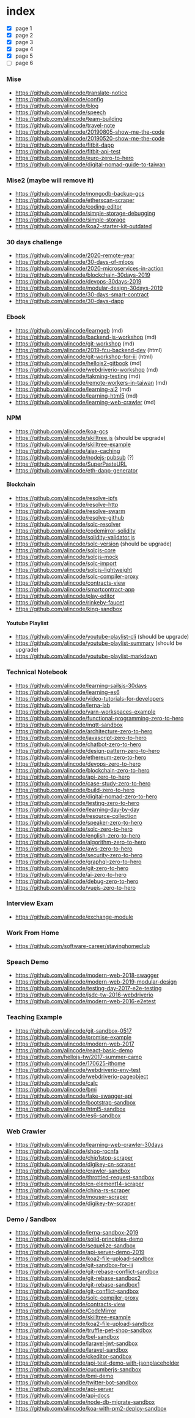 # index

- [x] page 1
- [x] page 2
- [x] page 3
- [x] page 4
- [x] page 5
- [ ] page 6

### Mise
- https://github.com/alincode/translate-notice
- https://github.com/alincode/config
- https://github.com/alincode/blog
- https://github.com/alincode/speech
- https://github.com/alincode/team-building
- https://github.com/alincode/travel-note
- https://github.com/alincode/20190805-show-me-the-code
- https://github.com/alincode/20190520-show-me-the-code
- https://github.com/alincode/fitbit-dapp
- https://github.com/alincode/fitbit-api-test
- https://github.com/alincode/euro-zero-to-hero
- https://github.com/alincode/digital-nomad-guide-to-taiwan

### Mise2 (maybe will remove it)
- https://github.com/alincode/mongodb-backup-gcs
- https://github.com/alincode/etherscan-scraper
- https://github.com/alincode/coding-editor
- https://github.com/alincode/simple-storage-debugging
- https://github.com/alincode/simple-storage
- https://github.com/alincode/koa2-starter-kit-outdated

### 30 days challenge
- https://github.com/alincode/2020-remote-year
- https://github.com/alincode/30-days-of-mlops
- https://github.com/alincode/2020-microservices-in-action
- https://github.com/alincode/blockchain-30days-2019
- https://github.com/alincode/devops-30days-2019
- https://github.com/alincode/modular-design-30days-2019
- https://github.com/alincode/30-days-smart-contract
- https://github.com/alincode/30-days-dapp

### Ebook
- https://github.com/alincode/learngeb (md)
- https://github.com/alincode/backend-js-workshop (md)
- https://github.com/alincode/git-workshop (md)
- https://github.com/alincode/2019-fcu-backend-dev (html)
- https://github.com/alincode/git-workshop-for-iii (html)
- https://github.com/alincode/hellojs2-gitbook (md)
- https://github.com/alincode/webdriverio-workshop (md)
- https://github.com/alincode/takming-testing (md)
- https://github.com/alincode/remote-workers-in-taiwan (md)
- https://github.com/alincode/learning-ai2 (md)
- https://github.com/alincode/learning-html5 (md)
- https://github.com/alincode/learning-web-crawler (md)

### NPM
- https://github.com/alincode/koa-gcs
- https://github.com/alincode/skilltree.js (should be upgrade)
- https://github.com/alincode/skilltree-example
- https://github.com/alincode/ajax-caching
- https://github.com/alincode/nodejs-pubsub (?)
- https://github.com/alincode/SuperPasteURL
- https://github.com/alincode/eth-dapp-generator

#### Blockchain
- https://github.com/alincode/resolve-ipfs
- https://github.com/alincode/resolve-http
- https://github.com/alincode/resolve-swarm
- https://github.com/alincode/resolve-github
- https://github.com/alincode/solc-resolver
- https://github.com/alincode/codemirror-solidity
- https://github.com/alincode/solidity-validator.js
- https://github.com/alincode/solc-version (should be upgrade)
- https://github.com/alincode/solcjs-core
- https://github.com/alincode/solcjs-mock
- https://github.com/alincode/solc-import
- https://github.com/alincode/solcjs-lightweight
- https://github.com/alincode/solc-compiler-proxy
- https://github.com/alincode/contracts-view
- https://github.com/alincode/smartcontract-app
- https://github.com/alincode/play-editor
- https://github.com/alincode/rinkeby-faucet
- https://github.com/alincode/king-sandbox

#### Youtube Playlist
- https://github.com/alincode/youtube-playlist-cli (should be upgrade)
- https://github.com/alincode/youtube-playlist-summary (should be upgrade)
- https://github.com/alincode/youtube-playlist-markdown

### Technical Notebook
- https://github.com/alincode/learning-sailsjs-30days
- https://github.com/alincode/learning-es6
- https://github.com/alincode/video-tutorials-for-developers
- https://github.com/alincode/lerna-lab
- https://github.com/alincode/yarn-workspaces-example
- https://github.com/alincode/functional-programming-zero-to-hero
- https://github.com/alincode/mqtt-sandbox
- https://github.com/alincode/architecture-zero-to-hero
- https://github.com/alincode/javascript-zero-to-hero
- https://github.com/alincode/chatbot-zero-to-hero
- https://github.com/alincode/design-pattern-zero-to-hero
- https://github.com/alincode/ethereum-zero-to-hero
- https://github.com/alincode/devops-zero-to-hero
- https://github.com/alincode/blockchain-zero-to-hero
- https://github.com/alincode/api-zero-to-hero
- https://github.com/alincode/case-study-zero-to-hero
- https://github.com/alincode/build-zero-to-hero
- https://github.com/alincode/digital-nomad-zero-to-hero
- https://github.com/alincode/testing-zero-to-hero
- https://github.com/alincode/learning-day-by-day
- https://github.com/alincode/resource-collection
- https://github.com/alincode/speaker-zero-to-hero
- https://github.com/alincode/solc-zero-to-hero
- https://github.com/alincode/english-zero-to-hero
- https://github.com/alincode/algorithm-zero-to-hero
- https://github.com/alincode/aws-zero-to-hero
- https://github.com/alincode/security-zero-to-hero
- https://github.com/alincode/graphql-zero-to-hero
- https://github.com/alincode/git-zero-to-hero
- https://github.com/alincode/ai-zero-to-hero
- https://github.com/alincode/debug-zero-to-hero
- https://github.com/alincode/vuejs-zero-to-hero

### Interview Exam
- https://github.com/alincode/exchange-module

### Work From Home
- https://github.com/software-career/stayinghomeclub

### Speach Demo
- https://github.com/alincode/modern-web-2018-swagger
- https://github.com/alincode/modern-web-2019-modular-design
- https://github.com/alincode/testing-day-2017-e2e-testing
- https://github.com/alincode/jsdc-tw-2016-webdriverio
- https://github.com/alincode/modern-web-2016-e2etest

### Teaching Example
- https://github.com/alincode/git-sandbox-0517
- https://github.com/alincode/promise-example
- https://github.com/alincode/modern-web-2017
- https://github.com/alincode/react-basic-demo
- https://github.com/hellojs-tw/2017-summer-camp
- https://github.com/alincode/170625-ithome
- https://github.com/alincode/webdriverio-env-test
- https://github.com/alincode/webdriverio-pageobject
- https://github.com/alincode/calc
- https://github.com/alincode/bmi
- https://github.com/alincode/fake-swagger-api
- https://github.com/alincode/bootstrap-sandbox
- https://github.com/alincode/html5-sandbox
- https://github.com/alincode/es6-sandbox

### Web Crawler

- https://github.com/alincode/learning-web-crawler-30days
- https://github.com/alincode/shop-rocnfa
- https://github.com/alincode/chip1stop-scraper
- https://github.com/alincode/digikey-cn-scraper
- https://github.com/alincode/crawler-sandbox
- https://github.com/alincode/throttled-request-sandbox
- https://github.com/alincode/cn-element14-scraper
- https://github.com/alincode/china-rs-scraper
- https://github.com/alincode/mouser-scraper
- https://github.com/alincode/digikey-tw-scraper

### Demo / Sandbox
- https://github.com/alincode/lerna-sandbox-2019
- https://github.com/alincode/solid-principles-demo
- https://github.com/alincode/sequelize-sandbox
- https://github.com/alincode/api-server-demo-2019
- https://github.com/alincode/koa2-file-upload-sandbox
- https://github.com/alincode/git-sandbox-for-iii
- https://github.com/alincode/git-rebase-conflict-sandbox
- https://github.com/alincode/git-rebase-sandbox2
- https://github.com/alincode/git-rebase-sandbox1
- https://github.com/alincode/git-conflict-sandbox
- https://github.com/alincode/solc-compiler-proxy
- https://github.com/alincode/contracts-view
- https://github.com/alincode/CodeMirror
- https://github.com/alincode/skilltree-example
- https://github.com/alincode/koa2-file-upload-sandbox
- https://github.com/alincode/truffle-pet-shop-sandbox
- https://github.com/alincode/bel-sandbox
- https://github.com/alincode/laravel-jwt-sandbox
- https://github.com/alincode/laravel-sandbox
- https://github.com/alincode/ckeditor-sandbox
- https://github.com/alincode/api-test-demo-with-jsonplaceholder
- https://github.com/alincode/cucumberjs-sandbox
- https://github.com/alincode/bmi-demo
- https://github.com/alincode/twitter-bot-sandbox
- https://github.com/alincode/api-server
- https://github.com/alincode/api-docs
- https://github.com/alincode/node-db-migrate-sandbox
- https://github.com/alincode/koa-with-pm2-deploy-sandbox
